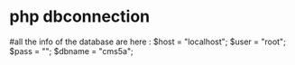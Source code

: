 # php dbconnection
#all the info of the database are here :
$host = "localhost";
$user = "root";
$pass = "";
$dbname = "cms5a";
